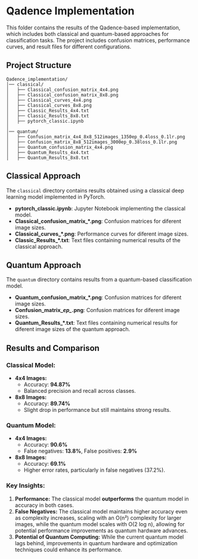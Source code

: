 # Qadence Implementation

This folder contains the results of the Qadence-based implementation, which includes both classical and quantum-based approaches for classification tasks. The project includes confusion matrices, performance curves, and result files for different configurations.

## Project Structure

```
Qadence_implementation/
│── classical/
│   ├── Classical_confusion_matrix_4x4.png
│   ├── Classical_confusion_matrix_8x8.png
│   ├── Classical_curves_4x4.png
│   ├── Classical_curves_8x8.png
│   ├── Classic_Results_4x4.txt
│   ├── Classic_Results_8x8.txt
│   ├── pytorch_classic.ipynb
│
│── quantum/
│   ├── Confusion_matrix_4x4_8x8_512images_1350ep_0.4loss_0.1lr.png
│   ├── Confusion_matrix_8x8_512images_3000ep_0.38loss_0.1lr.png
│   ├── Quantum_confusion_matrix_4x4.png
│   ├── Quantum_Results_4x4.txt
│   ├── Quantum_Results_8x8.txt
```

## Classical Approach
The `classical` directory contains results obtained using a classical deep learning model implemented in PyTorch.

- **pytorch_classic.ipynb**: Jupyter Notebook implementing the classical model.
- **Classical_confusion_matrix_*.png**: Confusion matrices for diferent image sizes.
- **Classical_curves_*.png**: Performance curves for diferent image sizes.
- **Classic_Results_*.txt**: Text files containing numerical results of the classical approach.

## Quantum Approach
The `quantum` directory contains results from a quantum-based classification model.

- **Quantum_confusion_matrix_*.png**: Confusion matrices for  diferent image sizes.
- **Confusion_matrix_*ep_*.png**: Confusion matrices for diferent image sizes.
- **Quantum_Results_*.txt**: Text files containing numerical results for diferent image sizes of the quantum approach.

## Results and Comparison

### Classical Model:
- **4x4 Images:**
  - Accuracy: **94.87%**
  - Balanced precision and recall across classes.
- **8x8 Images:**
  - Accuracy: **89.74%**
  - Slight drop in performance but still maintains strong results.

### Quantum Model:
- **4x4 Images:**
  - Accuracy: **90.6%**
  - False negatives: **13.8%**, False positives: **2.9%**
- **8x8 Images:**
  - Accuracy: **69.1%**
  - Higher error rates, particularly in false negatives (37.2%).

### Key Insights:
1. **Performance:** The classical model **outperforms** the quantum model in accuracy in both cases.
2. **False Negatives:** The classical model maintains higher accuracy even as complexity increases, scaling with an O(n²) complexity for larger images, while the quantum model scales with O(2 log n), allowing for potential performance improvements as quantum hardware advances.
4. **Potential of Quantum Computing:** While the current quantum model lags behind, improvements in quantum hardware and optimization techniques could enhance its performance.




